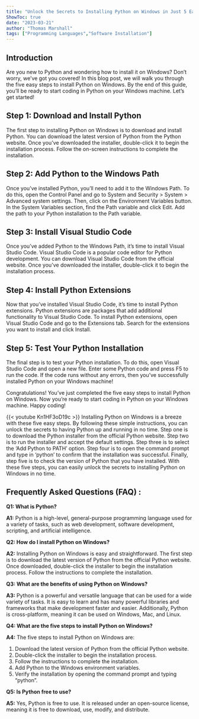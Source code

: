 ```yaml
---
title: "Unlock the Secrets to Installing Python on Windows in Just 5 Easy Steps!"
ShowToc: true 
date: "2023-03-21"
author: "Thomas Marshall" 
tags: ["Programming Languages","Software Installation"]
---
```

## Introduction
Are you new to Python and wondering how to install it on Windows? Don’t worry, we’ve got you covered! In this blog post, we will walk you through the five easy steps to install Python on Windows. By the end of this guide, you’ll be ready to start coding in Python on your Windows machine. Let’s get started!

## Step 1: Download and Install Python
The first step to installing Python on Windows is to download and install Python. You can download the latest version of Python from the Python website. Once you’ve downloaded the installer, double-click it to begin the installation process. Follow the on-screen instructions to complete the installation.

## Step 2: Add Python to the Windows Path
Once you’ve installed Python, you’ll need to add it to the Windows Path. To do this, open the Control Panel and go to System and Security > System > Advanced system settings. Then, click on the Environment Variables button. In the System Variables section, find the Path variable and click Edit. Add the path to your Python installation to the Path variable.

## Step 3: Install Visual Studio Code
Once you’ve added Python to the Windows Path, it’s time to install Visual Studio Code. Visual Studio Code is a popular code editor for Python development. You can download Visual Studio Code from the official website. Once you’ve downloaded the installer, double-click it to begin the installation process.

## Step 4: Install Python Extensions
Now that you’ve installed Visual Studio Code, it’s time to install Python extensions. Python extensions are packages that add additional functionality to Visual Studio Code. To install Python extensions, open Visual Studio Code and go to the Extensions tab. Search for the extensions you want to install and click Install.

## Step 5: Test Your Python Installation
The final step is to test your Python installation. To do this, open Visual Studio Code and open a new file. Enter some Python code and press F5 to run the code. If the code runs without any errors, then you’ve successfully installed Python on your Windows machine!

Congratulations! You’ve just completed the five easy steps to install Python on Windows. Now you’re ready to start coding in Python on your Windows machine. Happy coding!

{{< youtube Kn1HF3oD19c >}} 
Installing Python on Windows is a breeze with these five easy steps. By following these simple instructions, you can unlock the secrets to having Python up and running in no time. Step one is to download the Python installer from the official Python website. Step two is to run the installer and accept the default settings. Step three is to select the ‘Add Python to PATH’ option. Step four is to open the command prompt and type in ‘python’ to confirm that the installation was successful. Finally, step five is to check the version of Python that you have installed. With these five steps, you can easily unlock the secrets to installing Python on Windows in no time.

## Frequently Asked Questions (FAQ) :
**Q1: What is Python?**

**A1:** Python is a high-level, general-purpose programming language used for a variety of tasks, such as web development, software development, scripting, and artificial intelligence.

**Q2: How do I install Python on Windows?**

**A2:** Installing Python on Windows is easy and straightforward. The first step is to download the latest version of Python from the official Python website. Once downloaded, double-click the installer to begin the installation process. Follow the instructions to complete the installation. 

**Q3: What are the benefits of using Python on Windows?**

**A3:** Python is a powerful and versatile language that can be used for a wide variety of tasks. It is easy to learn and has many powerful libraries and frameworks that make development faster and easier. Additionally, Python is cross-platform, meaning it can be used on Windows, Mac, and Linux. 

**Q4: What are the five steps to install Python on Windows?**

**A4:** The five steps to install Python on Windows are: 
1. Download the latest version of Python from the official Python website. 
2. Double-click the installer to begin the installation process. 
3. Follow the instructions to complete the installation. 
4. Add Python to the Windows environment variables. 
5. Verify the installation by opening the command prompt and typing “python”. 

**Q5: Is Python free to use?**

**A5:** Yes, Python is free to use. It is released under an open-source license, meaning it is free to download, use, modify, and distribute.






